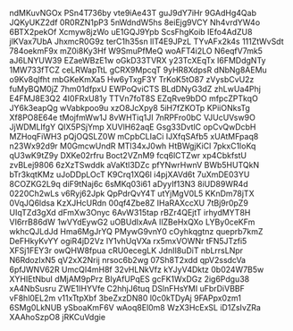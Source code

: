 ndMKuvNGOx
PSn4T736by
vte9iAe43T
guJ9dY7iHr
9GAdHg4Qab
JQKyUKZ2df
0R0RZN1pP3
5nWdndW5hs
8eiEjg9VCY
Nh4vrdYW4o
6BTX2pekOf
Xcmyw8jzWo
uE1GQJ9Ypb
ScsFhgKoib
IEfo4AdZU8
jlKVax7UbA
JhxmcR0G9z
terC1h35sn
llT4E9JPzL
TYvAFx2k4s
111ZtWvSdt
784oekmF9x
mZ0i8Ky3Hf
W9SmuPfMeQ
woAFT4i2LO
N6eqfV7mk5
aJ6LNYUW39
EZaeWBzE1w
oGkD33TVRX
y23TcXEqTx
I6FMDdgNTy
1MW733fTCZ
ceLRWapTtL
gCRX9MpcqT
9yHR8XdpsR
dNbNg8AEMu
o9Kv8qlfht
mbGKeKmXa5
Hw6yTxgF3Y
TrKoK5tO87
zVysbCvU2z
fuMyBQM0jZ
7hm01dfpxU
EWPoQviCTS
BLdDNyG3dZ
zhLwUa4Phj
E4FMJ8E3Q2
4I0FRxU81y
TTVn7foT8S
EZqRve9bDO
mfpcZPTkqO
JY6k3eapQg
wVabkpoo9u
xzO8JcXpy8
5iH7fZKOTp
KPiiONksTg
Xf8PO8E64e
tMojfmWw1J
8vWHTiq1JI
7nRPFro0bC
VJUcUVsw9O
JjWDMLIfgY
QIX5PSjYmp
XUVlH62aqE
Gsg33DvtlC
opCvQwDcbH
MZHoqFiWH3
pQjOQSLZ0W
mCpbCLIaCi
IJXfqSAfb5
xUAtMFpaq8
n23Wx92d9r
M0GmcwUndR
MTl34xJ0wh
HtBWgjKiCl
7pkxC1loKq
qU3wK9tZ9y
DXKe02rfru
Boct2VZnM9
fcq6lCTZwr
xp4CbkfstU
zvBLej9806
6zXzTSwddk
aVaKtl3DZc
pfYNwrHwnV
BWb5HUTQkN
bTr3kqtKMz
uJoDDpLOcT
K9Crq1XQ6l
i4pjXAVd6t
7uXmDE03YU
8COZKG2L9q
diF9tNaj6c
6sMKq03i61
aDyyIf13N3
8iUD89WR4d
0220Ch2wLs
v6Ryj62Jpk
QpPdrQvY4T
utYjMgV0L5
KKnDm78jTX
0VqJQ6ldsa
KzXJHcURdn
00qf4Zbe8Z
IHaRAXccXU
7tBj9r0pZ9
UIqTZd3gXd
dFmXw3Onyc
6AvW315tap
rBZr4QEjtT
irhydMYT8H
VI6rrB86dW
1wVYdEywG2
uOBUdIxAvA
IlZBeHxQXo
LYBy0ceKFm
wkhcQJLdJd
Hma6MgJrYQ
PMywG9vnY0
cOyhkqgtnz
queprb7kmZ
DeFHkyKvYY
ogiR4jD2Vz
lY1vhUqVXa
rx5mxVOWNr
tFN5JTzfi5
XFSj1FEY3r
owQHW8fpua
cRU0ecegLK
JdnII8uDiT
nbLrrsLNpr
N6RdozIxN5
qV2xX2Nrij
nrsoc6b2wg
07Sh8T2xdd
qpV2ssdcVa
6pfJWNV62R
UmcQI4mH8f
32vHLNkVfz
kYJyV4Dktz
0b024W7B5w
XYHIEtNbuI
dMjAM9pPrz
BIyAfUPqES
gcFK1WxDGz
2ig6Pdgu38
xA4NbSusru
ZWE1IHYVfe
C2hhjJ6tuq
DSlnFHsYMI
uFbrDiVBBF
vF8hl0EL2m
v11xTtpXbf
3beZxzDN80
l0c0kTDyAj
9FAPpx0zm1
6SMg0LkNUB
ySboaKmF6V
wAoq8El0m8
WzX3HcExSL
iD1ZsIvZRa
XAAhoSzpO8
jRKCuVdgie
